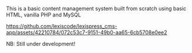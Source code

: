 This is a basic content management system built from scratch using basic HTML, vanilla PHP and MySQL

https://github.com/lexiscode/lexispress_cms-app/assets/42210784/072c53c7-9151-49b0-aa65-6cb5708e0ee2

NB: Still under development!
